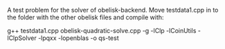 A test problem for the solver of obelisk-backend. Move testdata1.cpp in to the folder with the other
obelisk files and compile with:

g++ testdata1.cpp obelisk-quadratic-solve.cpp -g -lClp -lCoinUtils -lClpSolver -lpqxx -lopenblas -o qs-test